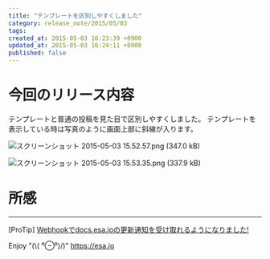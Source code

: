 ```yaml
---
title: "テンプレートを区別しやすくしました"
category: release_note/2015/05/03
tags: 
created_at: 2015-05-03 16:23:39 +0900
updated_at: 2015-05-03 16:24:11 +0900
published: false
---
```


# 今回のリリース内容

テンプレートと普通の投稿を見た目で区別しやすくしました。
テンプレートを表示している時は写真のように画面上部に斜線が入ります。

![スクリーンショット 2015-05-03 15.52.57.png (347.0 kB)](https://img.esa.io/uploads/production/attachments/105/2015/05/03/2/855fb250-f25b-48d2-8235-00c268feb0fb.png)

![スクリーンショット 2015-05-03 15.53.35.png (337.9 kB)](https://img.esa.io/uploads/production/attachments/105/2015/05/03/2/89acef72-9a7a-48e7-ada3-952798c39193.png)


# 所感

---
[ProTip] [Webhookでdocs.esa.ioの更新通知を受け取れるようになりました!](/posts/73) 

Enjoy "(\\( ⁰⊖⁰)/)"
https://esa.io

